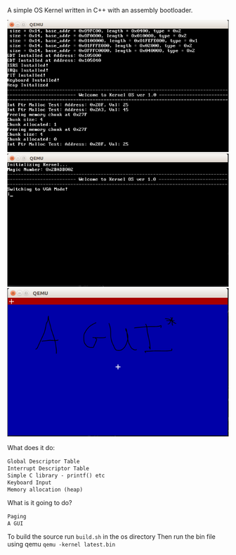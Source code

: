 A simple OS Kernel written in C++ with an assembly bootloader.

![1](https://github.com/rob-DEV/os-kernel/blob/master/res/5.PNG)
![1](https://github.com/rob-DEV/os-kernel/blob/master/res/6.PNG)
![1](https://github.com/rob-DEV/os-kernel/blob/master/res/7.PNG)

What does it do:

    Global Descriptor Table
    Interrupt Descriptor Table
    Simple C library - printf() etc
    Keyboard Input
    Memory allocation (heap)

What is it going to do?

    Paging
    A GUI

To build the source run `build.sh` in the os directory
Then run the bin file using qemu
  `qemu -kernel latest.bin`
